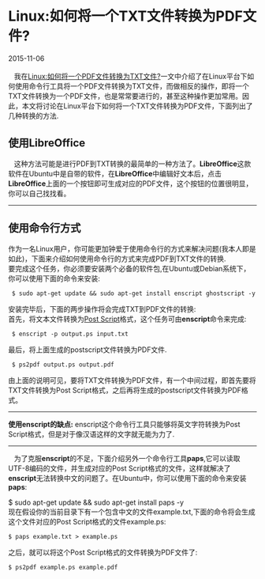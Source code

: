 # Linux:如何将一个TXT文件转换为PDF文件?
2015-11-06 <br />     
&nbsp;&nbsp;&nbsp;我在[Linux:如何将一个PDF文件转换为TXT文件?](http://128.199.222.126/pdftotext.html)一文中介绍了在Linux平台下如何使用命令行工具将一个PDF文件转换为TXT文件，而做相反的操作，即将一个TXT文件转换为一个PDF文件，也是常常要进行的，甚至这种操作更加常用。因此，本文将讨论在Linux平台下如何将一个TXT文件转换为PDF文件，下面列出了几种转换的方法.      
## 使用LibreOffice
&nbsp;&nbsp;&nbsp;这种方法可能是进行PDF到TXT转换的最简单的一种方法了。**LibreOffice**这款软件在Ubuntu中是自带的软件，在**LibreOffice**中编辑好文本后，点击**LibreOffice**上面的一个按钮即可生成对应的PDF文件，这个按钮的位置很明显，你可以自己找找看。     

******
## 使用命令行方式
作为一名Linux用户，你可能更加钟爱于使用命令行的方式来解决问题(我本人即是如此)，下面来介绍如何使用命令行的方式来完成PDF到TXT文件的转换.       
要完成这个任务，你必须要安装两个必备的软件包,在Ubuntu或Debian系统下，你可以使用下面的命令来安装:      

     $ sudo apt-get update && sudo apt-get install enscript ghostscript -y
安装完毕后，下面的两步操作将会完成TXT到PDF文件的转换:        
首先，将文本文件转换为[Post Script](https://en.wikipedia.org/wiki/PostScript)格式，这个任务可由**enscript**命令来完成:      

     $ enscript -p output.ps input.txt
最后，将上面生成的postscript文件转换为PDF文件.      

     $ ps2pdf output.ps output.pdf
由上面的说明可见，要将TXT文件转换为PDF文件，有一个中间过程，即首先要将TXT文件转换为Post Script格式，之后再将生成的postscript文件转换为PDF格式。   

****
**使用enscript的缺点:** enscript这个命令行工具只能够将英文字符转换为Post Script格式，但是对于像汉语这样的文字就无能为力了.     

****
&nbsp;&nbsp;&nbsp;为了克服**enscript**的不足，下面介绍另外一个命令行工具**paps**,它可以读取UTF-8编码的文件，并生成对应的Post Script格式的文件，这样就解决了**enscript**无法转换中文的问题了。在Ubuntu中，你可以使用下面的命令来安装**paps**:     

$ sudo apt-get update && sudo apt-get install paps -y     
现在假设你的当前目录下有一个包含中文的文件example.txt,下面的命令将会生成这个文件对应的Post Script格式的文件example.ps:    

    $ paps example.txt > example.ps
之后，就可以将这个Post Script格式的文件转换为PDF文件了:     

    $ ps2pdf example.ps example.pdf
